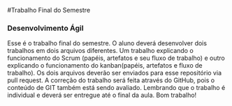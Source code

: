 #Trabalho Final do Semestre 
### Desenvolvimento Ágil


Esse é o trabalho final do semestre. O aluno deverá desenvolver dois trabalhos em dois arquivos diferentes. Um trabalho explicando o funcionamento do Scrum (papéis, artefatos e seu fluxo de trabalho) e outro explicando o funcionamento do kanban(papéis, artefatos e fluxo de trabalho). Os dois arquivos deverão ser enviados para esse repositório via pull request. A correção do trabalho será feita através do GitHub, pois o conteúdo de GIT também está sendo avaliado. Lembrando que o trabalho é individual e deverá ser entregue até o final da aula. Bom trabalho!
